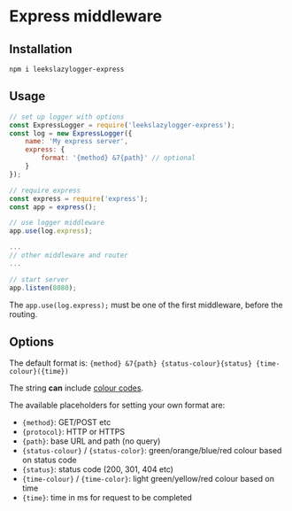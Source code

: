 # Express middleware

## Installation

`npm i leekslazylogger-express`

## Usage

```js
// set up logger with options
const ExpressLogger = require('leekslazylogger-express');
const log = new ExpressLogger({
	name: 'My express server',
	express: {
		format: '{method} &7{path}' // optional
	}
});

// require express
const express = require('express');
const app = express();

// use logger middleware
app.use(log.express);

...
// other middleware and router
...

// start server
app.listen(8080);
```

The ```app.use(log.express);``` must be one of the first middleware, before the routing.

## Options

The default format is:
`{method} &7{path} {status-colour}{status} {time-colour}({time})`

The string **can** include [colour codes](/colours/#leeksjs-short-codes).

The available placeholders for setting your own format are:

- `{method}`: GET/POST etc
- `{protocol}`: HTTP or HTTPS
- `{path}`: base URL and path (no query)
- `{status-colour}` / `{status-color}`: green/orange/blue/red colour based on status code
- `{status}`: status code (200, 301, 404 etc)
- `{time-colour}` / `{time-color}`: light green/yellow/red colour based on time
- `{time}`: time in ms for request to be completed
